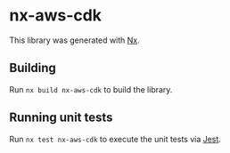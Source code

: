 # nx-aws-cdk

This library was generated with [Nx](https://nx.dev).

## Building

Run `nx build nx-aws-cdk` to build the library.

## Running unit tests

Run `nx test nx-aws-cdk` to execute the unit tests via [Jest](https://jestjs.io).
